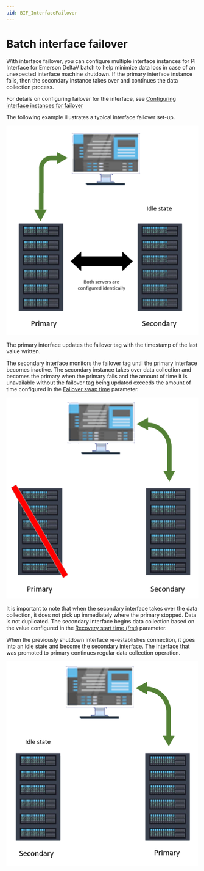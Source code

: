 ```yaml
---
uid: BIF_InterfaceFailover
---
```


# Batch interface failover

With interface failover, you can configure multiple interface instances for PI Interface for Emerson DeltaV batch to help minimize data loss in case of an unexpected interface machine shutdown. If the primary interface instance fails, then the secondary instance takes over and continues the data collection process. 

For details on configuring failover for the interface, see [Configuring interface instances for failover](../installation-prerequisites/installation-prerequisites/configure-interface-instances-for-failover.md)

The following example illustrates a typical interface failover set-up.

![Primaryoperational](../images/Failover-1.png)

The primary interface updates the failover tag with the timestamp of the last value written.

The secondary interface monitors the failover tag until the primary interface becomes inactive. The secondary instance takes over data collection and becomes the primary when the primary fails and the amount of time it is unavailable without the failover tag being updated exceeds the amount of time configured in the [Failover swap time](../pi-event-frames-interface-manager/operational-settings-tab.md) parameter. 

![Primaryinactive](../images/Failover-2.png)

It is important to note that when the secondary interface takes over the data collection, it does not pick up immediately where the primary stopped. Data is not duplicated. The secondary interface begins data collection based on the value configured in the [Recovery start time (/rst)](../command-line-parameter-reference/command-line-parameter-reference.md) parameter.

When the previously shutdown interface re-establishes connection, it goes into an idle state and become the secondary interface. The interface that was promoted to primary continues regular data collection operation.

![Secondaryprimary](../images/Failover-3.png)
